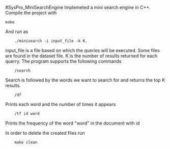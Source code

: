 #SysPro_MiniSearchEngine
Implemeted a mini search engine in C++. Compile the project with
```
make
```

And run as
```
    ./minisearch -i input_file -k K.
```

input_file is a file based on which the queries will be executed. Some files are found in the dataset file. K is the number of results returned for each querry. The program supports the following commands

```
    /search
```

Search is followed by the words we want to search for and returns the top K results.

```
    /df
```

Prints each word and the number of times it appears

```
    /tf id word
```

Prints the frequency of the word "word" in the document with id

In order to delete the created files run
```
    make clean
```
